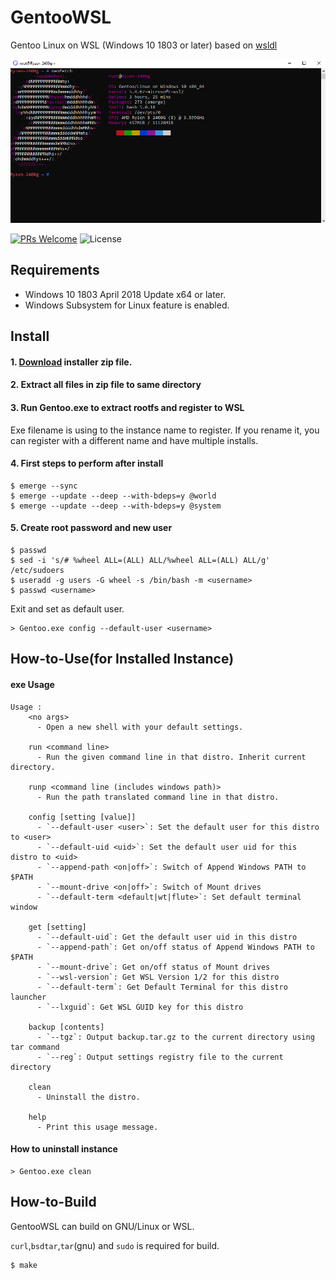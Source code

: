 # GentooWSL
Gentoo Linux on WSL (Windows 10 1803 or later)
based on [wsldl](https://github.com/yuk7/wsldl)

![screenshot](https://github.com/sileshn/GentooWSL/blob/master/img/screenshot.png)

[![PRs Welcome](https://img.shields.io/badge/PRs-welcome-brightgreen.svg?style=flat-square)](http://makeapullrequest.com)
![License](https://img.shields.io/github/license/yuk7/AlpineWSL.svg?style=flat-square)

## Requirements
* Windows 10 1803 April 2018 Update x64 or later.
* Windows Subsystem for Linux feature is enabled.

## Install
#### 1. [Download](https://github.com/sileshn/GentooWSL/releases/latest) installer zip file.

#### 2. Extract all files in zip file to same directory

#### 3. Run Gentoo.exe to extract rootfs and register to WSL
Exe filename is using to the instance name to register.
If you rename it, you can register with a different name and have multiple installs.

#### 4. First steps to perform after install
```shell
$ emerge --sync
$ emerge --update --deep --with-bdeps=y @world
$ emerge --update --deep --with-bdeps=y @system
```
#### 5. Create root password and new user
```shell
$ passwd
$ sed -i 's/# %wheel ALL=(ALL) ALL/%wheel ALL=(ALL) ALL/g' /etc/sudoers
$ useradd -g users -G wheel -s /bin/bash -m <username>
$ passwd <username>
```
Exit and set <username> as default user.
```shell
> Gentoo.exe config --default-user <username>
```

## How-to-Use(for Installed Instance)
#### exe Usage
```dos
Usage :
    <no args>
      - Open a new shell with your default settings.

    run <command line>
      - Run the given command line in that distro. Inherit current directory.

    runp <command line (includes windows path)>
      - Run the path translated command line in that distro.

    config [setting [value]]
      - `--default-user <user>`: Set the default user for this distro to <user>
      - `--default-uid <uid>`: Set the default user uid for this distro to <uid>
      - `--append-path <on|off>`: Switch of Append Windows PATH to $PATH
      - `--mount-drive <on|off>`: Switch of Mount drives
      - `--default-term <default|wt|flute>`: Set default terminal window

    get [setting]
      - `--default-uid`: Get the default user uid in this distro
      - `--append-path`: Get on/off status of Append Windows PATH to $PATH
      - `--mount-drive`: Get on/off status of Mount drives
      - `--wsl-version`: Get WSL Version 1/2 for this distro
      - `--default-term`: Get Default Terminal for this distro launcher
      - `--lxguid`: Get WSL GUID key for this distro

    backup [contents]
      - `--tgz`: Output backup.tar.gz to the current directory using tar command
      - `--reg`: Output settings registry file to the current directory

    clean
      - Uninstall the distro.

    help
      - Print this usage message.
```


#### How to uninstall instance
```dos
> Gentoo.exe clean

```

## How-to-Build
GentooWSL can build on GNU/Linux or WSL.

`curl`,`bsdtar`,`tar`(gnu) and `sudo` is required for build.
```shell
$ make
```
